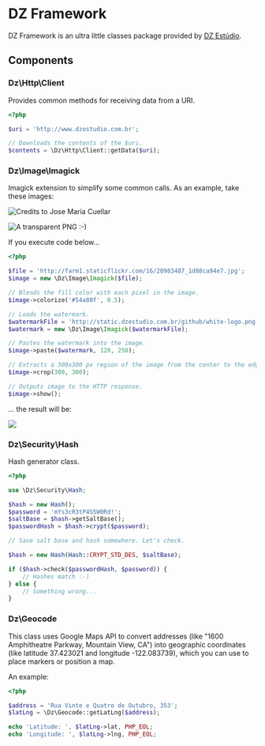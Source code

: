 DZ Framework
============

DZ Framework is an ultra little classes package provided by [DZ Estúdio](http://www.dzestudio.com.br).

Components
----------

### Dz\Http\Client

Provides common methods for receiving data from a URI.

``` php
<?php

$uri = 'http://www.dzestudio.com.br';

// Downloads the contents of the $uri.
$contents = \Dz\Http\Client::getData($uri);
```

### Dz\Image\Imagick

Imagick extension to simplify some common calls. As an example, take these images:

![Credits to Jose Maria Cuellar](http://farm1.staticflickr.com/16/20983487_1d88ca94e7.jpg)

![A transparent PNG :-)](http://static.dzestudio.com.br/github/white-logo.png)

If you execute code below...

``` php
<?php

$file = 'http://farm1.staticflickr.com/16/20983487_1d88ca94e7.jpg';
$image = new \Dz\Image\Imagick($file);

// Blends the fill color with each pixel in the image.
$image->colorize('#54a80f', 0.5);

// Loads the watermark.
$watermarkFile = 'http://static.dzestudio.com.br/github/white-logo.png';
$watermark = new \Dz\Image\Imagick($watermarkFile);

// Pastes the watermark into the image.
$image->paste($watermark, 120, 250);

// Extracts a 300x300 px region of the image from the center to the edges.
$image->crop(300, 300);

// Outputs image to the HTTP response.
$image->show();
```
... the result will be:

![](http://static.dzestudio.com.br/github/result.png)

### Dz\Security\Hash

Hash generator class.

``` php
<?php

use \Dz\Security\Hash;

$hash = new Hash();
$password = 'mYs3cR3tP4S5W0Rd!';
$saltBase = $hash->getSaltBase();
$passwordHash = $hash->crypt($password);

// Save salt base and hash somewhere. Let's check.

$hash = new Hash(Hash::CRYPT_STD_DES, $saltBase);

if ($hash->check($passwordHash, $password)) {
    // Hashes match :-)
} else {
    // Something wrong...
}
```

### Dz\Geocode

This class uses Google Maps API to convert addresses (like "1600 Amphitheatre Parkway, Mountain View, CA") into geographic coordinates (like latitude 37.423021 and longitude -122.083739), which you can use to place markers or position a map.

An example:

``` php
<?php

$address = 'Rua Vinte e Quatro de Outubro, 353';
$latLng = \Dz\Geocode::getLatLng($address);

echo 'Latitude: ', $latLng->lat, PHP_EOL;
echo 'Longitude: ', $latLng->lng, PHP_EOL;
```